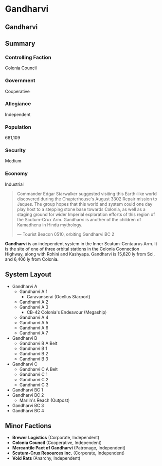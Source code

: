 # Gandharvi
## Gandharvi

		

## Summary

### Controlling Faction

Colonia Council

### Government

Cooperative

### Allegiance

Independent

### Population

681,109

### Security

Medium

### Economy

Industrial

> 
> 
> Commander Edgar Starwalker suggested visiting this Earth-like world discovered during the Chapterhouse's August 3302 Repair mission to Jaques. The group hopes that this world and system could one day play host to a stepping stone base towards Colonia, as well as a staging ground for wider Imperial exploration efforts of this region of the Scutum-Crux Arm. Gandharvi is another of the children of Kamadhenu in Hindu mythology.
> 
> 
> — Tourist Beacon 0510, orbiting Gandharvi BC 2
> 

**Gandharvi** is an independent system in the Inner Scutum-Centaurus Arm. It is the site of one of three orbital stations in the Colonia Connection Highway, along with Rohini and Kashyapa. Gandharvi is 15,620 ly from Sol, and 6,406 ly from Colonia.

## System Layout

- Gandharvi A
    - Gandharvi A 1
        - Caravanserai (Ocellus Starport)
    - Gandharvi A 2
    - Gandharvi A 3
        - CB-42 Colonia's Endeavour (Megaship)
    - Gandharvi A 4
    - Gandharvi A 5
    - Gandharvi A 6
    - Gandharvi A 7
- Gandharvi B
    - Gandharvi B A Belt
    - Gandharvi B 1
    - Gandharvi B 2
    - Gandharvi B 3
- Gandharvi C
    - Gandharvi C A Belt
    - Gandharvi C 1
    - Gandharvi C 2
    - Gandharvi C 3
- Gandharvi BC 1
- Gandharvi BC 2
    - Marlin's Reach (Outpost)
- Gandharvi BC 3
- Gandharvi BC 4

## Minor Factions

- **Brewer Logistics** (Corporate, Independent)
- **Colonia Council** (Cooperative, Independent)
- **Mercantile Pact of Gandharvi** (Patronage, Independent)
- **Scutum-Crux Resources Inc.** (Corporate, Independent)
- **Void Rats** (Anarchy, Independent)